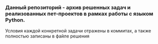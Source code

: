 ### Данный репозиторий - архив решенных задач и реализованных пет-проектов в рамках работы с языком Python.
Условия каждой конкретной задачи отражены в коммитах, а также полностью записаны в файле решения